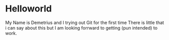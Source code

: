 # Helloworld
My Name is Demetrius and I trying out Git for the first time
There is little that i can say about this but I am looking forrward to getting (pun intended) to work. 
